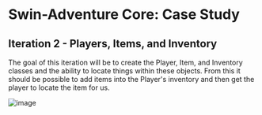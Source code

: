 # Swin-Adventure Core: Case Study

## Iteration 2 - Players, Items, and Inventory
The goal of this iteration will be to create the Player, Item, and Inventory classes and the ability
to locate things within these objects. From this it should be possible to add items into the Player's
inventory and then get the player to locate the item for us.

![image](https://github.com/user-attachments/assets/96a49dbc-2ff0-4069-a672-c0421c92777d)
